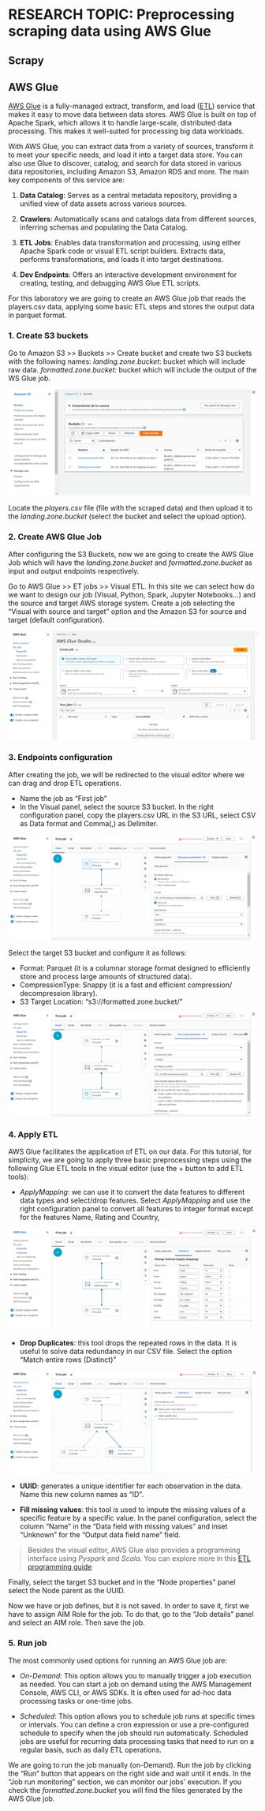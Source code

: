 # RESEARCH TOPIC: Preprocessing scraping data using AWS Glue

## Scrapy
## AWS Glue

[AWS Glue](https://docs.aws.amazon.com/es_es/glue/latest/dg/what-is-glue.html) is a fully-managed extract, transform, and load ([ETL](https://aws.amazon.com/es/what-is/etl/)) service that makes it easy to move data between data stores. AWS Glue is built on top of Apache Spark, which allows it to handle large-scale, distributed data processing. This makes it well-suited for processing big data workloads. 

With AWS Glue, you can extract data from a variety of sources, transform it to meet your specific needs, and load it into a target data store. You can also use Glue to discover, catalog, and search for data stored in various data repositories, including Amazon S3, Amazon RDS and more. The main key components of this service are:

1. **Data Catalog**: Serves as a central metadata repository, providing a unified view of data assets across various sources.

2. **Crawlers**: Automatically scans and catalogs data from different sources, inferring schemas and populating the Data Catalog.

3. **ETL Jobs**: Enables data transformation and processing, using either Apache Spark code or visual ETL script builders. Extracts data, performs transformations, and loads it into target destinations.

4. **Dev Endpoints**: Offers an interactive development environment for creating, testing, and debugging AWS Glue ETL scripts.

For this laboratory we are going to create an AWS Glue job that reads the players.csv data, applying some basic ETL steps and stores the output data in parquet format. 

### 1. Create S3 buckets

Go to Amazon S3 >> Buckets >> Create bucket and create two S3 buckets with the following names:
*landing.zone.bucket*: bucket which will include raw data. 
*formatted.zone.bucket:* bucket which will include the output of the WS Glue job.

![research topic](images/img1.png)


Locate the _players.csv_ file (file with the scraped data) and then upload it to the _landing.zone.bucket_ (select the bucket and select the upload option).

### 2. Create AWS Glue Job

After configuring the S3 Buckets, now we are going to create the AWS Glue Job which will have the _landing.zone.bucket_ and _formatted.zone.bucket_ as input and output endpoints respectively.

Go to AWS Glue >> ET jobs >> Visual ETL. In this site we can select how do we want to design our job (Visual, Python, Spark, Jupyter Notebooks…) and the source and target AWS storage system.
Create a job selecting the “Visual with source and target” option and the Amazon S3 for source and target (default configuration).


![research topic](images/img2.png)
### 3. Endpoints configuration

After creating the job, we will be redirected to the visual editor where we can drag and drop ETL operations. 
- Name the job as “First job”
- In the Visual panel, select the source S3 bucket. In the right configuration panel, copy the players.csv URL in the S3 URL, select CSV as Data format and Comma(,) as Delimiter.

![research topic](images/img3.png)


Select the target S3 bucket and configure it as follows:
- Format: Parquet (it is a columnar storage format designed to efficiently store and process large amounts of structured data).
- CompressionType: Snappy (it is a fast and efficient compression/ decompression library).
- S3 Target Location: “s3://formatted.zone.bucket/” 

![research topic](images/img4.png)


### 4. Apply ETL 

AWS Glue facilitates the application of ETL on our data. For this tutorial, for simplicity, we are going to apply three basic preprocessing steps using the following Glue ETL tools in the visual editor (use the + button to add ETL tools):

- *ApplyMapping*: we can use it to convert the data features to different data types and select/drop features. Select _ApplyMapping_ and use the right configuration panel to convert all features to integer format except for the features Name, Rating and Country,

![research topic](images/img5.png)

- **Drop Duplicates**: this tool drops the repeated rows in the data. It is useful to solve data redundancy in our CSV file. Select the option “Match entire rows (Distinct)”

![research topic](images/img6.png)

- **UUID**: generates a unique identifier for each observation in the data. Name this new column names as “ID”.

- **Fill missing values**: this tool is used to impute the missing values of a specific feature by a specific value. In the panel configuration, select the column “Name” in the “Data field with missing values” and inset “Unknown” for the “Output data field name” field.

 > Besides the visual editor, AWS Glue also provides a programming interface using *Pyspark* and *Scala*. You can explore more in this [ETL programming guide](https://docs.aws.amazon.com/glue/latest/dg/aws-glue-programming.html )

Finally, select the target S3 bucket and in the “Node properties” panel select the Node parent as the UUID.

Now we have or job defines, but it is not saved. In order to save it, first we have to assign AIM Role for the job. To do that, go to the “Job details” panel and select an AIM role. Then save the job.

### 5. Run job 

The most commonly used options for running an AWS Glue job are:

- *On-Demand*: This option allows you to manually trigger a job execution as needed. You can start a job on demand using the AWS Management Console, AWS CLI, or AWS SDKs. It is often used for ad-hoc data processing tasks or one-time jobs.

- *Scheduled*: This option allows you to schedule job runs at specific times or intervals. You can define a cron expression or use a pre-configured schedule to specify when the job should run automatically. Scheduled jobs are useful for recurring data processing tasks that need to run on a regular basis, such as daily ETL operations.

We are going to run the job manually (on-Demand). Run the job by clicking  the “Run” button that appears on the right side and wait until it ends. In the “Job run monitoring” section, we can monitor our jobs' execution. If you check the _formatted.zone.bucket_ you will find the files generated by the AWS Glue job. 

